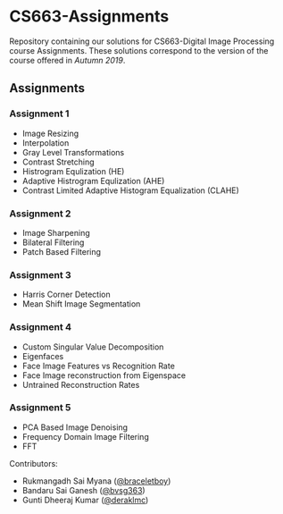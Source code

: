 # CS663-Assignments
Repository containing our solutions for CS663-Digital Image Processing course Assignments. These solutions correspond to the version of the course offered in *Autumn 2019*.

## Assignments

### Assignment 1

* Image Resizing
* Interpolation
* Gray Level Transformations
* Contrast Stretching
* Histrogram Equlization (HE)
* Adaptive Histrogram Equlization (AHE)
* Contrast Limited Adaptive Histogram Equalization (CLAHE)

### Assignment 2

* Image Sharpening
* Bilateral Filtering
* Patch Based Filtering

### Assignment 3

* Harris Corner Detection
* Mean Shift Image Segmentation

### Assignment 4

* Custom Singular Value Decomposition
* Eigenfaces
* Face Image Features vs Recognition Rate
* Face Image reconstruction from Eigenspace
* Untrained Reconstruction Rates

### Assignment 5

* PCA Based Image Denoising
* Frequency Domain Image Filtering
* FFT

Contributors:  
* Rukmangadh Sai Myana ([@braceletboy][1])
* Bandaru Sai Ganesh ([@bvsg363][2])
* Gunti Dheeraj Kumar ([@deraklmc][3])

[1]: https://github.com/braceletboy
[2]: https://github.com/bvsg363
[3]: https://github.com/deraklmc
